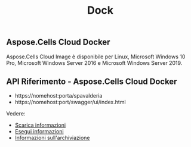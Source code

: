 ﻿---
title: Dock
second_title: Aspose.Cells Cloud Documen
type: docs
url: /it/docker-developer-guide/
aliases: [/docker/]
description: Aspose.Cells Nuvola
weight: 30
---
## Aspose.Cells Cloud Docker

 Aspose.Cells Cloud Image è disponibile per Linux, Microsoft Windows 10 Pro, Microsoft Windows Server 2016 e Microsoft Windows Server 2019.



## API Riferimento - Aspose.Cells Cloud Docker

- https://nomehost:porta/spavalderia
- https://nomehost:port/swagger/ui/index.html

Vedere:
- [Scarica informazioni](/cells/it/docker/downloads/) 
- [Esegui informazioni](/cells/it/docker/run/) 
- [Informazioni sull'archiviazione](/cells/it/docker/storage/) 

